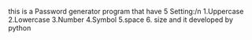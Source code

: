 this is a Password generator program that have 5 Setting:/n
1.Uppercase
2.Lowercase
3.Number
4.Symbol
5.space
6. size
and it developed by python
